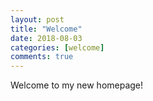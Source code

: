 ```yaml
---
layout: post
title: "Welcome"
date: 2018-08-03
categories: [welcome]
comments: true
---
```


Welcome to my new homepage!
